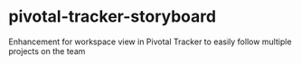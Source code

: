pivotal-tracker-storyboard
==========================

Enhancement for workspace view in Pivotal Tracker to easily follow multiple projects on the team
